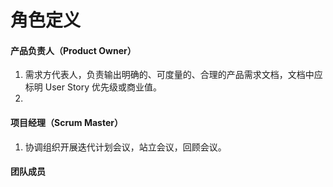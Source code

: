 # 角色定义



#### 产品负责人（Product Owner）

1. 需求方代表人，负责输出明确的、可度量的、合理的产品需求文档，文档中应标明 User Story 优先级或商业值。
2. 
#### 项目经理（Scrum Master）

1. 协调组织开展迭代计划会议，站立会议，回顾会议。

#### 

#### 团队成员



